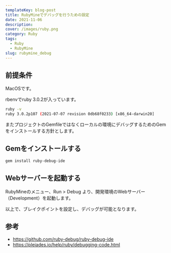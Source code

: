 ```yaml
---
templateKey: blog-post
title: RubyMineでデバッグを行うための設定
date: 2021-11-06
description: 
cover: /images/ruby.png
category: Ruby
tags:
  - Ruby
  - RubyMine
slug: rubymine_debug
---
```

  
## 前提条件

MacOSです。

rbenvでruby 3.0.2が入っています。

```bash
ruby -v
ruby 3.0.2p107 (2021-07-07 revision 0db68f0233) [x86_64-darwin20]
```

またプロジェクトのGemfileではなくローカルの環境にデバッグするためのGemをインストールする方針とします。

## Gemをインストールする

```bash
gem install ruby-debug-ide
```

## Webサーバーを起動する

RubyMineのメニュー、Run > Debug より、開発環境のWebサーバー（Development）を起動します。

以上で、ブレイクポイントを設定し、デバッグが可能となります。

## 参考

- <https://github.com/ruby-debug/ruby-debug-ide>
- <https://pleiades.io/help/ruby/debugging-code.html>
